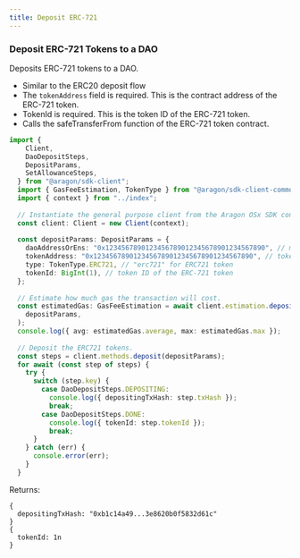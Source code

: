 ```yaml
---
title: Deposit ERC-721
---
```


### Deposit ERC-721 Tokens to a DAO

Deposits ERC-721 tokens to a DAO.

- Similar to the ERC20 deposit flow
- The `tokenAddress` field is required. This is the contract address of the ERC-721 token.
- TokenId is required. This is the token ID of the ERC-721 token.
- Calls the safeTransferFrom function of the ERC-721 token contract.

```ts
import {
    Client,
    DaoDepositSteps,
    DepositParams,
    SetAllowanceSteps,
  } from "@aragon/sdk-client";
  import { GasFeeEstimation, TokenType } from "@aragon/sdk-client-common";
  import { context } from "../index";
  
  // Instantiate the general purpose client from the Aragon OSx SDK context.
  const client: Client = new Client(context);
  
  const depositParams: DepositParams = {
    daoAddressOrEns: "0x1234567890123456789012345678901234567890", // my-dao.dao.eth
    tokenAddress: "0x1234567890123456789012345678901234567890", // token contract adddress
    type: TokenType.ERC721, // "erc721" for ERC721 token
    tokenId: BigInt(1), // token ID of the ERC-721 token
  };
  
  // Estimate how much gas the transaction will cost.
  const estimatedGas: GasFeeEstimation = await client.estimation.deposit(
    depositParams,
  );
  console.log({ avg: estimatedGas.average, max: estimatedGas.max });
  
  // Deposit the ERC721 tokens.
  const steps = client.methods.deposit(depositParams);
  for await (const step of steps) {
    try {
      switch (step.key) {
        case DaoDepositSteps.DEPOSITING:
          console.log({ depositingTxHash: step.txHash });
          break;
        case DaoDepositSteps.DONE:
          console.log({ tokenId: step.tokenId });
          break;
      }
    } catch (err) {
      console.error(err);
    }
  }
```


Returns:
  ```tsx
  {
    depositingTxHash: "0xb1c14a49...3e8620b0f5832d61c"
  }
  {
    tokenId: 1n
  }
  ```

```ts

```


